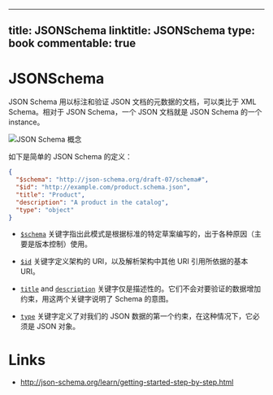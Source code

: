 
---
title: JSONSchema
linktitle: JSONSchema
type: book
commentable: true
---

# JSONSchema

JSON Schema 用以标注和验证 JSON 文档的元数据的文档，可以类比于 XML Schema。相对于 JSON Schema，一个 JSON 文档就是 JSON Schema 的一个 instance。

![JSON Schema 概念](https://s2.ax1x.com/2019/09/02/nP1GSs.png)

如下是简单的 JSON Schema 的定义：

```json
{
  "$schema": "http://json-schema.org/draft-07/schema#",
  "$id": "http://example.com/product.schema.json",
  "title": "Product",
  "description": "A product in the catalog",
  "type": "object"
}
```

- [`$schema`](http://json-schema.org/latest/json-schema-core.html#rfc.section.7) 关键字指出此模式是根据标准的特定草案编写的，出于各种原因（主要是版本控制）使用。

- [`$id`](http://json-schema.org/latest/json-schema-core.html#rfc.section.8.2) 关键字定义架构的 URI，以及解析架构中其他 URI 引用所依据的基本 URI。

- [`title`](http://json-schema.org/latest/json-schema-validation.html#rfc.section.10.1) and [`description`](http://json-schema.org/latest/json-schema-validation.html#rfc.section.10.1) 关键字仅是描述性的。它们不会对要验证的数据增加约束，用这两个关键字说明了 Schema 的意图。

- [`type`](http://json-schema.org/latest/json-schema-validation.html#rfc.section.6.1.1) 关键字定义了对我们的 JSON 数据的第一个约束，在这种情况下，它必须是 JSON 对象。

# Links

- http://json-schema.org/learn/getting-started-step-by-step.html

    